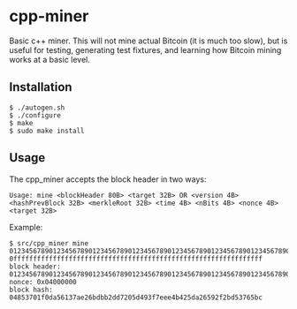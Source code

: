 # cpp-miner
Basic c++ miner. This will not mine actual Bitcoin (it is much too slow), but is useful for testing, generating test fixtures, and learning how Bitcoin mining works at a basic level.

## Installation
```
$ ./autogen.sh
$ ./configure
$ make
$ sudo make install
```

## Usage
The cpp_miner accepts the block header in two ways:
```
Usage: mine <blockHeader 80B> <target 32B> OR <version 4B> <hashPrevBlock 32B> <merkleRoot 32B> <time 4B> <nBits 4B> <nonce 4B> <target 32B>
```
Example:
```
$ src/cpp_miner mine 0123456789012345678901234567890123456789012345678901234567890123456789012345678901234567890123456789012345678901234567890123456789012345678901234567890100000000 0fffffffffffffffffffffffffffffffffffffffffffffffffffffffffffffff
block header: 0123456789012345678901234567890123456789012345678901234567890123456789012345678901234567890123456789012345678901234567890123456789012345678901234567890104000000
nonce: 0x04000000
block hash: 04853701f0da56137ae26bdbb2dd7205d493f7eee4b425da26592f2bd53765bc
```
